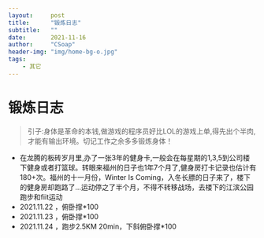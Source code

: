 ```yaml
---
layout:     post
title:      "锻炼日志"
subtitle:   ""
date:       2021-11-16
author:     "CSoap"
header-img: "img/home-bg-o.jpg"
tags:
    - 其它
---
```


# 锻炼日志
> 引子:身体是革命的本钱,做游戏的程序员好比LOL的游戏上单,得先出个半肉,才能有输出环境。切记工作之余多多锻炼身体！

- 在龙腾的板砖岁月里,办了一张3年的健身卡,一般会在每星期的1,3,5到公司楼下健身或者打篮球。转眼来福州的日子也1年7个月了,健身房打卡记录也估计有180+次。福州的十一月份，Winter Is Coming，入冬长膘的日子来了，楼下的健身房却跑路了...运动停之了半个月，不得不转移战场，去楼下的江滨公园跑步和fiit运动
- 2021.11.22 ，俯卧撑*100
- 2021.11.23 ，俯卧撑*100
- 2021.11.24 ，跑步2.5KM 20min，下斜俯卧撑*100
